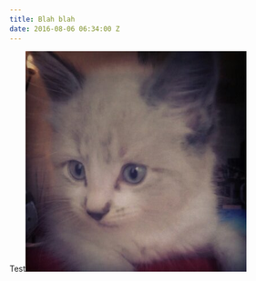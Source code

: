 ```yaml
---
title: Blah blah
date: 2016-08-06 06:34:00 Z
---
```


Test![1336085698502.jpg](/uploads/1336085698502.jpg)